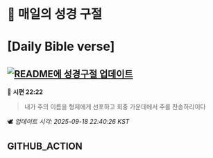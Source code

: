 # 🙏 매일의 성경 구절
# [Daily Bible verse]
## [![README에 성경구절 업데이트](https://github.com/DONGSUKA/first_test/actions/workflows/update-readme-bible.yml/badge.svg)](https://github.com/DONGSUKA/first_test/actions/workflows/update-readme-bible.yml)
<!-- START_BIBLE_VERSE -->
📖 **시편 22:22**
> 내가 주의 이름을 형제에게 선포하고 회중 가운데에서 주를 찬송하리이다

🕊️ _업데이트 시각: 2025-09-18 22:40:26 KST_
  <!-- END_BIBLE_VERSE -->
## GITHUB_ACTION
